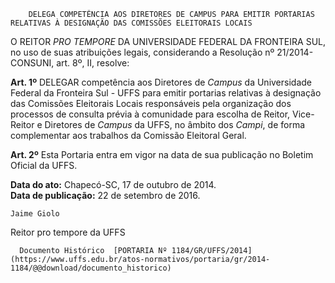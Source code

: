         DELEGA COMPETÊNCIA AOS DIRETORES DE CAMPUS PARA EMITIR PORTARIAS RELATIVAS À DESIGNAÇÃO DAS COMISSÕES ELEITORAIS LOCAIS  

O REITOR *PRO TEMPORE* DA UNIVERSIDADE FEDERAL DA FRONTEIRA SUL, no uso de suas atribuições legais, considerando a Resolução nº 21/2014-CONSUNI, art. 8º, II, resolve:

 **Art. 1º** DELEGAR competência aos Diretores de *Campus* da Universidade Federal da Fronteira Sul - UFFS para emitir portarias relativas à designação das Comissões Eleitorais Locais responsáveis pela organização dos processos de consulta prévia à comunidade para escolha de Reitor, Vice-Reitor e Diretores de *Campus* da UFFS, no âmbito dos *Campi*, de forma complementar aos trabalhos da Comissão Eleitoral Geral.

 **Art. 2º** Esta Portaria entra em vigor na data de sua publicação no Boletim Oficial da UFFS.

  

   **Data do ato:** Chapecó-SC, 17 de outubro de 2014.   
 **Data de publicação:**  22 de setembro de 2016. 

    Jaime Giolo   
 Reitor pro tempore da UFFS 

      Documento Histórico  [PORTARIA Nº 1184/GR/UFFS/2014](https://www.uffs.edu.br/atos-normativos/portaria/gr/2014-1184/@@download/documento_historico)     
      
